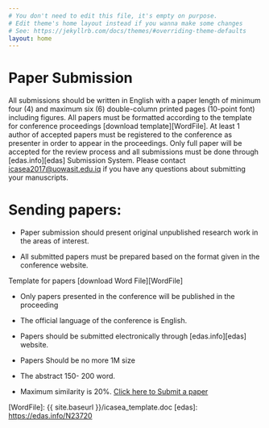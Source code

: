 ```yaml
---
# You don't need to edit this file, it's empty on purpose.
# Edit theme's home layout instead if you wanna make some changes
# See: https://jekyllrb.com/docs/themes/#overriding-theme-defaults
layout: home
---
```


# Paper Submission

All submissions should be written in English with a paper length of minimum four (4) and maximum six (6) double-column printed pages (10-point font) including figures.
All papers must be formatted according to the template for conference proceedings [download template][WordFile]. At least 1 author of accepted papers must be registered to the conference as presenter in order to appear in the proceedings.
Only full paper will be accepted for the review process and all submissions must be done through <span class="label label-success">[edas.info][edas]</span> Submission System. Please contact icasea2017@uowasit.edu.iq if you have any questions about submitting your manuscripts.

# Sending papers:

- Paper submission should present original unpublished research work in the areas of interest.

- All submitted papers must be prepared based on the format given in the conference website.

Template for papers [download Word File][WordFile]

- Only papers presented in the conference will be published in the proceeding

- The official language of the conference is English.

- Papers should be submitted electronically through <span class="label label-success">[edas.info][edas]</span> website.
- Papers Should be no more 1M size
- The abstract 150- 200 word.
- Maximum similarity is 20%.
<a class="btn btn-raised btn-success" href="https://edas.info/N23720">Click here to Submit a paper</a>

[WordFile]: {{ site.baseurl }}/icasea_template.doc
[edas]: https://edas.info/N23720